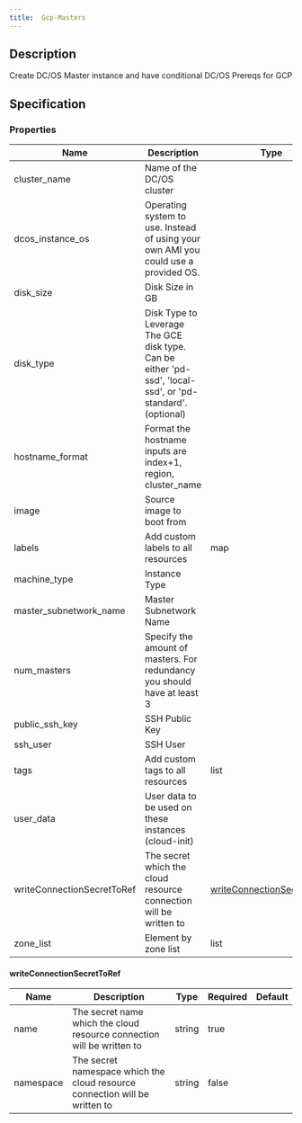 ```yaml
---
title:  Gcp-Masters
---
```


## Description

Create DC/OS Master instance and have conditional DC/OS Prereqs for GCP

## Specification


### Properties

 Name | Description | Type | Required | Default 
 ------------ | ------------- | ------------- | ------------- | ------------- 
 cluster_name | Name of the DC/OS cluster |  | true |  
 dcos_instance_os | Operating system to use. Instead of using your own AMI you could use a provided OS. |  | false |  
 disk_size | Disk Size in GB |  | true |  
 disk_type | Disk Type to Leverage The GCE disk type. Can be either 'pd-ssd', 'local-ssd', or 'pd-standard'. (optional) |  | true |  
 hostname_format | Format the hostname inputs are index+1, region, cluster_name |  | false |  
 image | Source image to boot from |  | true |  
 labels | Add custom labels to all resources | map | false |  
 machine_type | Instance Type |  | true |  
 master_subnetwork_name | Master Subnetwork Name |  | true |  
 num_masters | Specify the amount of masters. For redundancy you should have at least 3 |  | true |  
 public_ssh_key | SSH Public Key |  | true |  
 ssh_user | SSH User |  | true |  
 tags | Add custom tags to all resources | list | false |  
 user_data | User data to be used on these instances (cloud-init) |  | false |  
 writeConnectionSecretToRef | The secret which the cloud resource connection will be written to | [writeConnectionSecretToRef](#writeConnectionSecretToRef) | false |  
 zone_list | Element by zone list | list | false |  


#### writeConnectionSecretToRef

 Name | Description | Type | Required | Default 
 ------------ | ------------- | ------------- | ------------- | ------------- 
 name | The secret name which the cloud resource connection will be written to | string | true |  
 namespace | The secret namespace which the cloud resource connection will be written to | string | false |  
